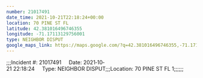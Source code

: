 ```yaml
---
number: 21017491
date_time: 2021-10-21T22:18:24+00:00
location: 70 PINE ST FL 
latitude: 42.381016496746355
longitude: -71.17113129756001
type: NEIGHBOR DISPUT
google_maps_link: https://maps.google.com/?q=42.381016496746355,-71.17113129756001
---
```


;;;Incident #: 21017491     Date: 2021‐10‐21 22:18:24     Type: NEIGHBOR DISPUT;;;Location: 70 PINE ST FL 1;;;;;;
